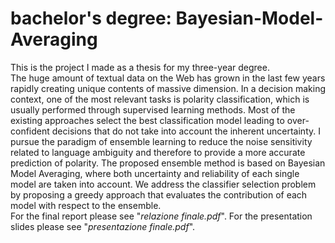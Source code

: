# bachelor's degree: Bayesian-Model-Averaging

This is the project I made as a thesis for my three-year degree.  
The huge amount of textual data on the Web has grown in the last few years rapidly creating unique contents of
massive dimension. In a decision making context, one of the most relevant tasks is polarity classification, which is usually performed through supervised learning methods.
Most of the existing approaches select the best classification model leading to over-confident decisions that do not take into account the inherent uncertainty.
I pursue the paradigm of ensemble learning to reduce the noise sensitivity related to language ambiguity and therefore to provide a more accurate prediction of polarity.
The proposed ensemble method is based on Bayesian Model Averaging, where both uncertainty and reliability of each single model are taken into account.
We address the classifier selection problem by proposing a greedy approach that evaluates the contribution of each model with respect to the ensemble.  
For the final report please see "*relazione finale.pdf*".  For the presentation slides please see "*presentazione finale.pdf*".  

